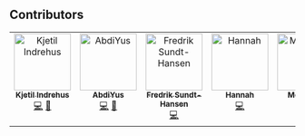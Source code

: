 ## Contributors

<!-- ALL-CONTRIBUTORS-LIST:START - Do not remove or modify this section -->
<!-- prettier-ignore-start -->
<!-- markdownlint-disable -->
<table>
  <tbody>
    <tr>
      <td align="center" valign="top" width="14.28%"><a href="http://www.indrehusdev.no"><img src="https://avatars.githubusercontent.com/u/66110094?v=4?s=100" width="100px;" alt="Kjetil Indrehus"/><br /><sub><b>Kjetil Indrehus</b></sub></a><br /><a href="#code-KjetilIN" title="Code">💻</a> <a href="#bug-KjetilIN" title="Bug reports">🐛</a></td>
      <td align="center" valign="top" width="14.28%"><a href="https://github.com/AbdiYus"><img src="https://avatars.githubusercontent.com/u/133913649?v=4?s=100" width="100px;" alt="AbdiYus"/><br /><sub><b>AbdiYus</b></sub></a><br /><a href="#code-AbdiYus" title="Code">💻</a> <a href="#bug-AbdiYus" title="Bug reports">🐛</a></td>
      <td align="center" valign="top" width="14.28%"><a href="https://github.com/FredrikSundt-Hansen"><img src="https://avatars.githubusercontent.com/u/38140980?v=4?s=100" width="100px;" alt="Fredrik Sundt-Hansen"/><br /><sub><b>Fredrik Sundt-Hansen</b></sub></a><br /><a href="#code-FredrikSundt-Hansen" title="Code">💻</a></td>
      <td align="center" valign="top" width="14.28%"><a href="https://github.com/Hannah-Sofie"><img src="https://avatars.githubusercontent.com/u/90150033?v=4?s=100" width="100px;" alt="Hannah"/><br /><sub><b>Hannah</b></sub></a><br /><a href="#code-Hannah-Sofie" title="Code">💻</a></td>
      <td align="center" valign="top" width="14.28%"><a href="https://github.com/Mosazghi"><img src="https://avatars.githubusercontent.com/u/116307580?v=4?s=100" width="100px;" alt="Mosazghi"/><br /><sub><b>Mosazghi</b></sub></a><br /><a href="#code-Mosazghi" title="Code">💻</a> <a href="#bug-Mosazghi" title="Bug reports">🐛</a></td>
    </tr>
  </tbody>
</table>

<!-- markdownlint-restore -->
<!-- prettier-ignore-end -->

<!-- ALL-CONTRIBUTORS-LIST:END -->
